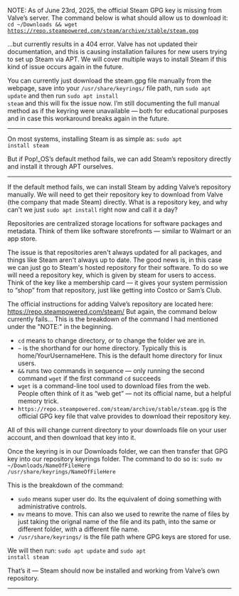 NOTE: As of June 23rd, 2025, the official Steam GPG key is missing from Valve’s server. The command below is what should allow us to download it:
<code>cd ~/Downloads && wget https://repo.steampowered.com/steam/archive/stable/steam.gpg</code>

...but currently results in a 404 error. Valve has not updated their documentation, and this is causing installation failures for new users trying to set up Steam via APT. We will cover multiple ways to install Steam if this kind of issue occurs again in the future.

You can currently just download the steam.gpg file manually from the webpage, save into your `/usr/share/keyrings/` file path, run <code>sudo apt update</code> and then run <code>sudo apt install steam</code> and this will fix the issue now. I’m still documenting the full manual method as if the keyring were unavailable — both for educational purposes and in case this workaround breaks again in the future.

---

On most systems, installing Steam is as simple as:
<code>sudo apt install steam</code>

But if Pop!_OS’s default method fails, we can add Steam’s repository directly and install it through APT ourselves.

---

If the default method fails, we can install Steam by adding Valve’s repository manually. We will need to get their repository key to download from Valve (the company that made Steam) directly.
What is a repository key, and why can't we just <code>sudo apt install</code> right now and call it a day?

Repositories are centralized storage locations for software packages and metadata. Think of them like software storefronts — similar to Walmart or an app store.

The issue is that repositories aren't always updated for all packages, and things like Steam aren't always up to date. The good news is, in this case we can just go to Steam's hosted repository for their software.
To do so we will need a repository key, which is given by steam for users to access. Think of the key like a membership card — it gives your system permission to “shop” from that repository, just like getting into Costco or Sam’s Club.

The official instructions for adding Valve’s repository are located here: https://repo.steampowered.com/steam/
But again, the command below currently fails...
This is the breakdown of the command I had mentioned under the "NOTE:" in the beginning.
- `cd` means to change directory, or to change the folder we are in.
- `~` is the shorthand for our home directory. Typically this is home/YourUsernameHere. This is the default home directory for linux users.
- `&&` runs two commands in sequence — only running the second command `wget` if the first command `cd` succeeds
- `wget` is a command-line tool used to download files from the web. People often think of it as “web get” — not its official name, but a helpful memory trick.
- `https://repo.steampowered.com/steam/archive/stable/steam.gpg` is the official GPG key file that valve provides to download their repository key.

All of this will change current directory to your downloads file on your user account, and then download that key into it.

Once the keyring is in our Downloads folder, we can then transfer that GPG key into our repository keyrings folder. The command to do so is:
<code>sudo mv ~/Downloads/NameOfFileHere /usr/share/keyrings/NameOfFileHere</code>

This is the breakdown of the command:
- `sudo` means super user do. Its the equivalent of doing something with administrative controls.
- `mv` means to move. This can also we used to rewrite the name of files by just taking the orignal name of the file and its path, into the same or different folder, with a different file name.
- `/usr/share/keyrings/` is the file path where GPG keys are stored for use.

We will then run:
<code>sudo apt update</code> and
<code>sudo apt install steam</code>

That’s it — Steam should now be installed and working from Valve’s own repository.

---

